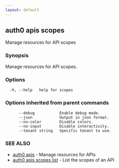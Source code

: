 ```yaml
---
layout: default
---
```

## auth0 apis scopes

Manage resources for API scopes

### Synopsis

Manage resources for API scopes.

### Options

```
  -h, --help   help for scopes
```

### Options inherited from parent commands

```
      --debug           Enable debug mode.
      --json            Output in json format.
      --no-color        Disable colors.
      --no-input        Disable interactivity.
      --tenant string   Specific tenant to use.
```

### SEE ALSO

* [auth0 apis](auth0_apis.md)	 - Manage resources for APIs
* [auth0 apis scopes list](auth0_apis_scopes_list.md)	 - List the scopes of an API


